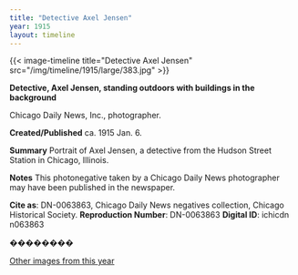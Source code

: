 ```yaml
---
title: "Detective Axel Jensen"
year: 1915
layout: timeline
---
```


{{< image-timeline title="Detective Axel Jensen" src="/img/timeline/1915/large/383.jpg" >}}


__**Detective, Axel Jensen, standing outdoors with buildings in the background**__

Chicago Daily News, Inc., photographer.

**Created/Published**
ca. 1915 Jan. 6.

**Summary**
Portrait of Axel Jensen, a detective from the Hudson Street Station in Chicago, Illinois.

**Notes**
This photonegative taken by a Chicago Daily News photographer may have been published in the newspaper.

__Cite as__: DN-0063863, Chicago Daily News negatives collection, Chicago Historical Society.
__Reproduction Number__: DN-0063863
__Digital ID__: ichicdn n063863

��������  

[Other images from this year](/historical/timeline/1915)
